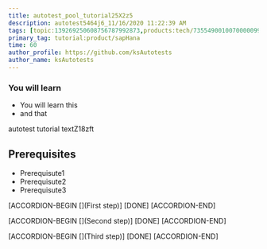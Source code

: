 ```yaml
---
title: autotest_pool_tutorial25X2z5
description: autotest5464j6_11/16/2020 11:22:39 AM
tags: [topic:139269250608756787992873,products:tech/73554900100700000996,tutorial:experience/advanced]
primary_tag: tutorial:product/sapHana
time: 60
author_profile: https://github.com/ksAutotests
author_name: ksAutotests
---
```

### You will learn
- You will learn this
- and that

autotest tutorial textZ18zft

## Prerequisites
- Prerequisute1
- Prerequisute2
- Prerequisute3

[ACCORDION-BEGIN [](First step)]
[DONE]
[ACCORDION-END]

[ACCORDION-BEGIN [](Second step)]
[DONE]
[ACCORDION-END]

[ACCORDION-BEGIN [](Third step)]
[DONE]
[ACCORDION-END]

